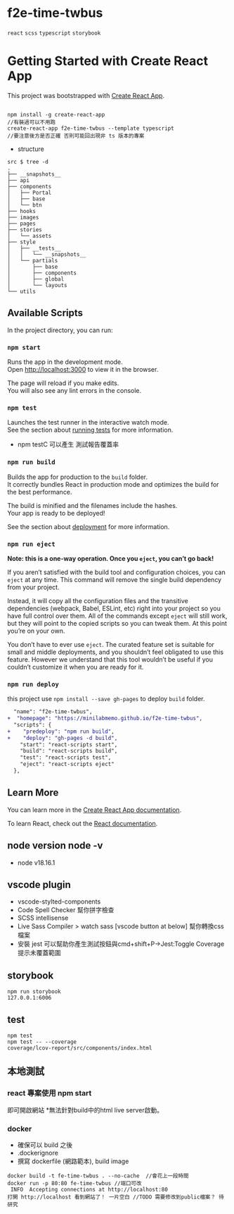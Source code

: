 # f2e-time-twbus

 `react` `scss` `typescript` `storybook`


# Getting Started with Create React App

This project was bootstrapped with [Create React App](https://github.com/facebook/create-react-app).

```

npm install -g create-react-app 
//有裝過可以不用跑
create-react-app f2e-time-twbus --template typescript
//要注意後方是否正確 否則可能回出現非 ts 版本的專案

```
- structure 
```
src $ tree -d
.
├── __snapshots__
├── api
├── components
│   ├── Portal
│   ├── base
│   └── btn
├── hooks
├── images
├── pages
├── stories
│   └── assets
├── style
│   ├── __tests__
│   │   └── __snapshots__
│   └── partials
│       ├── base
│       ├── components
│       ├── global
│       └── layouts
└── utils
```

## Available Scripts

In the project directory, you can run:

### `npm start`

Runs the app in the development mode.\
Open [http://localhost:3000](http://localhost:3000) to view it in the browser.

The page will reload if you make edits.\
You will also see any lint errors in the console.

### `npm test`

Launches the test runner in the interactive watch mode.\
See the section about [running tests](https://facebook.github.io/create-react-app/docs/running-tests) for more information.

- npm testC 可以產生 測試報告覆蓋率

### `npm run build`

Builds the app for production to the `build` folder.\
It correctly bundles React in production mode and optimizes the build for the best performance.

The build is minified and the filenames include the hashes.\
Your app is ready to be deployed!

See the section about [deployment](https://facebook.github.io/create-react-app/docs/deployment) for more information.

### `npm run eject`

**Note: this is a one-way operation. Once you `eject`, you can’t go back!**

If you aren’t satisfied with the build tool and configuration choices, you can `eject` at any time. This command will remove the single build dependency from your project.

Instead, it will copy all the configuration files and the transitive dependencies (webpack, Babel, ESLint, etc) right into your project so you have full control over them. All of the commands except `eject` will still work, but they will point to the copied scripts so you can tweak them. At this point you’re on your own.

You don’t have to ever use `eject`. The curated feature set is suitable for small and middle deployments, and you shouldn’t feel obligated to use this feature. However we understand that this tool wouldn’t be useful if you couldn’t customize it when you are ready for it.


### `npm run deploy`
this project use `npm install --save gh-pages` to deploy `build` folder.
```diff package.json
  "name": "f2e-time-twbus",
+  "homepage": "https://minilabmemo.github.io/f2e-time-twbus",
  "scripts": {
+    "predeploy": "npm run build",
+    "deploy": "gh-pages -d build",
    "start": "react-scripts start",
    "build": "react-scripts build",
    "test": "react-scripts test",
    "eject": "react-scripts eject"
  },

```

## Learn More

You can learn more in the [Create React App documentation](https://facebook.github.io/create-react-app/docs/getting-started).

To learn React, check out the [React documentation](https://reactjs.org/).

## node version node -v
- node v18.16.1

## vscode plugin
- vscode-stylted-components
- Code Spell Checker 幫你拼字檢查
- SCSS intellisense
- Live Sass Compiler > watch sass [vscode button at below] 幫你轉換css檔案
- 安裝 jest 可以幫助你產生測試按鈕與cmd+shift+P->Jest:Toggle Coverage 提示未覆蓋範圍

## storybook
```
npm run storybook
127.0.0.1:6006
```

## test
```
npm test
npm test -- --coverage 
coverage/lcov-report/src/components/index.html
```


## 本地測試

### react 專案使用 npm start
即可開啟網站
*無法針對build中的html live server啟動。

### docker
  - 確保可以 build 之後
  - .dockerignore 
  - 撰寫 dockerfile (網路範本), build image
  ```
  docker build -t fe-time-twbus . --no-cache  //會花上一段時間
  docker run -p 80:80 fe-time-twbus //端口可改
   INFO  Accepting connections at http://localhost:80
  打開 http://localhost 看到網站了！ 一片空白 //TODO 需要修改到public檔案？ 待研究
  ```